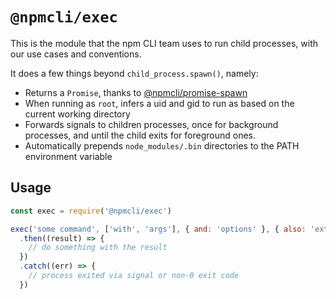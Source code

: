 # `@npmcli/exec`

This is the module that the npm CLI team uses to run child processes, with our
use cases and conventions.

It does a few things beyond `child_process.spawn()`, namely:

- Returns a `Promise`, thanks to [@npmcli/promise-spawn](https://github.com/npm/promise-spawn)
- When running as `root`, infers a uid and gid to run as based on the current working directory
- Forwards signals to children processes, once for background processes, and until the child exits for foreground ones.
- Automatically prepends `node_modules/.bin` directories to the PATH environment variable

## Usage

```js
const exec = require('@npmcli/exec')

exec('some command', ['with', 'args'], { and: 'options' }, { also: 'extras' })
  .then((result) => {
    // do something with the result
  })
  .catch((err) => {
    // process exited via signal or non-0 exit code
  })
```
